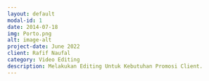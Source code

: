 ```yaml
---
layout: default
modal-id: 1
date: 2014-07-18
img: Porto.png
alt: image-alt
project-date: June 2022
client: Rafif Naufal
category: Video Editing
description: Melakukan Editing Untuk Kebutuhan Promosi Client.
---
```

